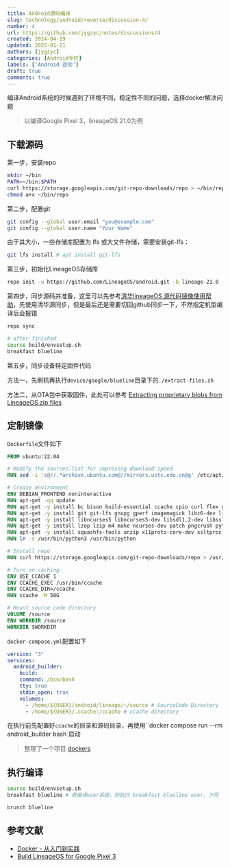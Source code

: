 ```yaml
---
title: Android源码编译
slug: technology/android/reverse/discussion-4/
number: 4
url: https://github.com/jygzyc/notes/discussions/4
created: 2024-04-19
updated: 2025-01-21
authors: [jygzyc]
categories: [Android专栏]
labels: ['Android 逆向']
draft: true
comments: true
---
```


<!-- name: android_source_compile -->
编译Android系统的时候遇到了环境不同，稳定性不同的问题，选择docker解决问题

> 以编译Google Pixel 3，lineageOS 21.0为例

## 下载源码

第一步，安装repo

```bash
mkdir ~/bin
PATH=~/bin:$PATH
curl https://storage.googleapis.com/git-repo-downloads/repo > ~/bin/repo
chmod a+x ~/bin/repo
```

第二步，配置git

```bash
git config --global user.email "you@example.com"
git config --global user.name "Your Name"
```

由于其大小，一些存储库配置为 lfs 或大文件存储，需要安装git-lfs：

```bash
git lfs install # apt install git-lfs
```

第三步，初始化LineageOS存储库

```bash
repo init -u https://github.com/LineageOS/android.git -b lineage-21.0 --git-lfs
```

第四步，同步源码并准备，这里可以先参考[清华lineageOS 源代码镜像使用帮助](https://mirrors.tuna.tsinghua.edu.cn/help/lineageOS/)，先使用清华源同步，但是最后还是需要切回github同步一下，不然指定机型编译后会报错

```bash
repo sync

# after finished
source build/envsetup.sh
breakfast blueline
```

第五步，同步设备特定固件代码

方法一，先刷机再执行`device/google/blueline`目录下的`./extract-files.sh`

方法二，从OTA包中获取固件，此处可以参考 [Extracting proprietary blobs from LineageOS zip files](https://wiki.lineageos.org/extracting_blobs_from_zips)

## 定制镜像

`Dockerfile`文件如下

```dockerfile
FROM ubuntu:22.04

# Modify the sources.list for improving download speed 
RUN sed -i 's@//.*archive.ubuntu.com@//mirrors.ustc.edu.cn@g' /etc/apt/sources.list

# Create environment
ENV DEBIAN_FRONTEND noninteractive
RUN apt-get -qq update
RUN apt-get -y install bc bison build-essential ccache cpio curl flex g++-multilib gcc-multilib 
RUN apt-get -y install git git-lfs gnupg gperf imagemagick libc6-dev libelf-dev libgl1-mesa-dev liblz4-tool
RUN apt-get -y install libncurses5 libncurses5-dev libsdl1.2-dev libssl-dev libx11-dev libxml2 libxml2-utils 
RUN apt-get -y install lzop lzip m4 make ncurses-dev patch pngcrush python3 python3-pip rsync schedtool 
RUN apt-get -y install squashfs-tools unzip x11proto-core-dev xsltproc zip zlib1g-dev openjdk-11-jdk
RUN ln -s /usr/bin/python3 /usr/bin/python

# Install repo
RUN curl https://storage.googleapis.com/git-repo-downloads/repo > /usr/bin/repo

# Turn on caching
ENV USE_CCACHE 1
ENV CCACHE_EXEC /usr/bin/ccache
ENV CCACHE_DIR=/ccache
RUN ccache -M 50G

# Mount source code directory
VOLUME /source
ENV WORKDIR /source
WORKDIR $WORKDIR
```

`docker-compose.yml`配置如下

```yml
version: "3"
services:
  android_builder:
    build: .
    command: /bin/bash
    tty: true
    stdin_open: true
    volumes:
      - /home/${USER}/android/lineage/:/source # SourceCode Directory
      - /home/${USER}/.ccache:/ccache # ccache directory
```

在执行前先配置好`ccache`的目录和源码目录，再使用``docker compose run --rm android_builder bash`启动

> 整理了一个项目 [dockers](https://github.com/jygzyc/dockers)

## 执行编译

```bash
source build/envsetup.sh
breakfast blueline # 若编译user系统，则执行 breakfast blueline user，下同

brunch blueline
```

## 参考文献

- [Docker - 从入门到实践](https://yeasy.gitbook.io/docker_practice)
- [Build LineageOS for Google Pixel 3](https://wiki.lineageos.org/devices/blueline/build)
